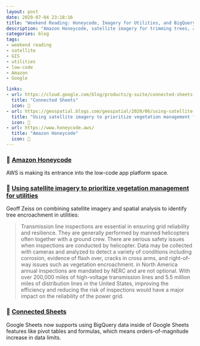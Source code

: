 ```yaml
---
layout: post
date: 2020-07-04 23:18:16
title: "Weekend Reading: Honeycode, Imagery for Utilities, and BigQuery in Google Sheets"
description: "Amazon Honeycode, satellite imagery for trimming trees, and BigQuery sheets."
categories: blog
tags:
- weekend reading
- satellite
- GIS
- utilities
- low-code
- Amazon
- Google

links:
- url: https://cloud.google.com/blog/products/g-suite/connected-sheets-is-generally-available
  title: "Connected Sheets"
  icon: 🔌
- url: https://geospatial.blogs.com/geospatial/2020/06/using-satellite-imagery-to-prioritize-vegetation-management-for-utilities.html
  title: "Using satellite imagery to prioritize vegetation management for utilities"
  icon: 🌲
- url: https://www.honeycode.aws/
  title: "Amazon Honeycode"
  icon: 🍯
---
```


### 🍯 [Amazon Honeycode](https://www.honeycode.aws/ "Amazon Honeycode")

AWS is making its entrance into the low-code app platform space.

### 🌲 [Using satellite imagery to prioritize vegetation management for utilities](https://geospatial.blogs.com/geospatial/2020/06/using-satellite-imagery-to-prioritize-vegetation-management-for-utilities.html "Using satellite imagery to prioritize vegetation management for utilities")

Geoff Zeiss on combining satellite imagery and spatial analysis to identify tree encroachment in utilities:

> Transmission line inspections are essential in ensuring grid reliability and resilience.  They are generally performed by manned helicopters often together with a ground crew.  There are serious safety issues when inspections are conducted by helicopter. Data may be collected with cameras and analyzed to detect a variety of conditions including corrosion, evidence of flash over, cracks in cross arms, and right-of-way issues such as vegetation encroachment. in North America annual inspections are mandated by NERC  and are not optional. With over 200,000 miles of high-voltage transmission lines and 5.5 million miles of distribution lines in the United States, improving the efficiency and reducing the risk of inspections would have a major impact on the reliability of the power grid. 

### 🔌 [Connected Sheets](https://cloud.google.com/blog/products/g-suite/connected-sheets-is-generally-available "Connected Sheets")

Google Sheets now supports using BigQuery data inside of Google Sheets features like pivot tables and formulas, which means orders-of-magnitude increase in data limits.

